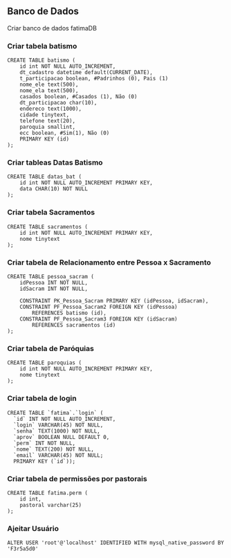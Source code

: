 ## Banco de Dados
Criar banco de dados fatimaDB

### Criar tabela batismo
```
CREATE TABLE batismo (
	id int NOT NULL AUTO_INCREMENT,
    dt_cadastro datetime default(CURRENT_DATE),
    t_participacao boolean, #Padrinhos (0), Pais (1)
    nome_ele text(500),
    nome_ela text(500),
    casados boolean, #Casados (1), Não (0)
    dt_participacao char(10),
    endereco text(1000),
    cidade tinytext,
    telefone text(20),
    paroquia smallint,
    ecc boolean, #Sim(1), Não (0)
	PRIMARY KEY (id)
);
```

### Criar tableas Datas Batismo
```
CREATE TABLE datas_bat (
	id int NOT NULL AUTO_INCREMENT PRIMARY KEY,
    data CHAR(10) NOT NULL
);
```
### Criar tabela Sacramentos
```
CREATE TABLE sacramentos (
	id int NOT NULL AUTO_INCREMENT PRIMARY KEY,
    nome tinytext
);
```

### Criar tabela de Relacionamento entre Pessoa x Sacramento
```
CREATE TABLE pessoa_sacram (
	idPessoa INT NOT NULL,
    idSacram INT NOT NULL,
    
    CONSTRAINT PK_Pessoa_Sacram PRIMARY KEY (idPessoa, idSacram),
    CONSTRAINT PF_Pessoa_Sacram2 FOREIGN KEY (idPessoa)
		REFERENCES batismo (id),
	CONSTRAINT PF_Pessoa_Sacram3 FOREIGN KEY (idSacram)
		REFERENCES sacramentos (id)
);
```
### Criar tabela de Paróquias
```
CREATE TABLE paroquias (
	id int NOT NULL AUTO_INCREMENT PRIMARY KEY,
    nome tinytext
);
```
### Criar tabela de login
```
CREATE TABLE `fatima`.`login` (
  `id` INT NOT NULL AUTO_INCREMENT,
  `login` VARCHAR(45) NOT NULL,
  `senha` TEXT(1000) NOT NULL,
  `aprov` BOOLEAN NULL DEFAULT 0,
  `perm` INT NOT NULL,
  `nome` TEXT(200) NOT NULL,
  `email` VARCHAR(45) NOT NULL;
  PRIMARY KEY (`id`));
```
### Criar tabela de permissões por pastorais
```
CREATE TABLE fatima.perm (
    id int,
    pastoral varchar(25)
);
```

### Ajeitar Usuário
```
ALTER USER 'root'@'localhost' IDENTIFIED WITH mysql_native_password BY 'F3r5a5d0'
```








